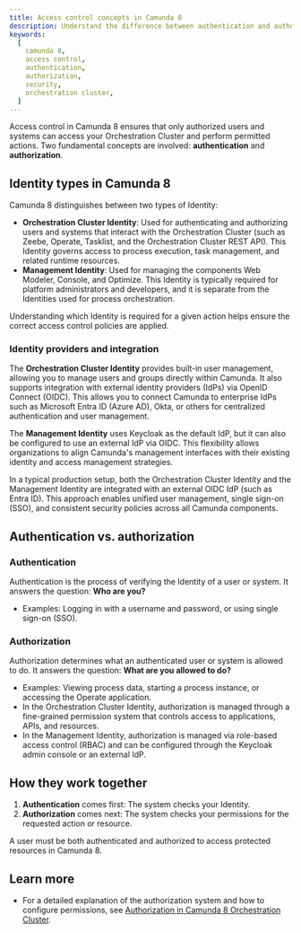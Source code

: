 ```yaml
---
title: Access control concepts in Camunda 8
description: Understand the difference between authentication and authorization in Camunda 8, and how they work together to secure your orchestration cluster.
keywords:
  [
    camunda 8,
    access control,
    authentication,
    authorization,
    security,
    orchestration cluster,
  ]
---
```


Access control in Camunda 8 ensures that only authorized users and systems can access your Orchestration Cluster and perform permitted actions. Two fundamental concepts are involved: **authentication** and **authorization**.

## Identity types in Camunda 8

Camunda 8 distinguishes between two types of Identity:

- **Orchestration Cluster Identity**: Used for authenticating and authorizing users and systems that interact with the Orchestration Cluster (such as Zeebe, Operate, Tasklist, and the Orchestration Cluster REST API). This Identity governs access to process execution, task management, and related runtime resources.
- **Management Identity**: Used for managing the components Web Modeler, Console, and Optimize. This Identity is typically required for platform administrators and developers, and it is separate from the Identities used for process orchestration.

Understanding which Identity is required for a given action helps ensure the correct access control policies are applied.

### Identity providers and integration

The **Orchestration Cluster Identity** provides built-in user management, allowing you to manage users and groups directly within Camunda. It also supports integration with external identity providers (IdPs) via OpenID Connect (OIDC). This allows you to connect Camunda to enterprise IdPs such as Microsoft Entra ID (Azure AD), Okta, or others for centralized authentication and user management.

The **Management Identity** uses Keycloak as the default IdP, but it can also be configured to use an external IdP via OIDC. This flexibility allows organizations to align Camunda's management interfaces with their existing identity and access management strategies.

In a typical production setup, both the Orchestration Cluster Identity and the Management Identity are integrated with an external OIDC IdP (such as Entra ID). This approach enables unified user management, single sign-on (SSO), and consistent security policies across all Camunda components.

## Authentication vs. authorization

### Authentication

Authentication is the process of verifying the Identity of a user or system. It answers the question: **Who are you?**

- Examples: Logging in with a username and password, or using single sign-on (SSO).

### Authorization

Authorization determines what an authenticated user or system is allowed to do. It answers the question: **What are you allowed to do?**

- Examples: Viewing process data, starting a process instance, or accessing the Operate application.
- In the Orchestration Cluster Identity, authorization is managed through a fine-grained permission system that controls access to applications, APIs, and resources.
- In the Management Identity, authorization is managed via role-based access control (RBAC) and can be configured through the Keycloak admin console or an external IdP.

## How they work together

1. **Authentication** comes first: The system checks your Identity.
2. **Authorization** comes next: The system checks your permissions for the requested action or resource.

A user must be both authenticated and authorized to access protected resources in Camunda 8.

## Learn more

- For a detailed explanation of the authorization system and how to configure permissions, see [Authorization in Camunda 8 Orchestration Cluster](./authorizations.md).
